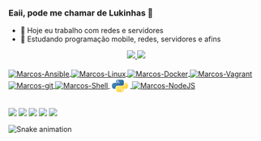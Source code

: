 ### Eaii, pode me chamar de Lukinhas 👋


- 🔭 Hoje eu trabalho com redes e servidores
- 🌱 Estudando programação mobile, redes, servidores e afins

<!-- Div do gitStats e top langs -->
<div align="center">
  <a href="https://github.com/lsouza32">
  <img height="170em" src="https://github-readme-stats.vercel.app/api?username=lsouza32&show_icons=true&theme=dracula&include_all_commits=true&count_private=true"/>
  <img height="170em" src="https://github-readme-stats.vercel.app/api/top-langs/?username=lsouza32&layout=compact&langs_count=7&theme=dracula"/>
</div>

<!-- Img linguagens usadas -->
<div style="display: inline_block"><br>
  <img align="center" alt="Marcos-Ansible" height="30" width="40" src="https://cdn.jsdelivr.net/gh/devicons/devicon/icons/ansible/ansible-original.svg">
  <img align="center" alt="Marcos-Linux" height="30" width="40" src="https://cdn.jsdelivr.net/gh/devicons/devicon/icons/linux/linux-original.svg">
  <img align="center" alt="Marcos-Docker" height="30" width="40" src="https://cdn.jsdelivr.net/gh/devicons/devicon/icons/docker/docker-original.svg">
  <img align="center" alt="Marcos-Vagrant" height="30" width="40" src="https://cdn.jsdelivr.net/gh/devicons/devicon/icons/vagrant/vagrant-original.svg">
  <img align="center" alt="Marcos-git" height="30" width="40" src="https://cdn.jsdelivr.net/gh/devicons/devicon/icons/git/git-original.svg">
  <img align="center" alt="Marcos-Shell" height="30" width="40" src="https://cdn.jsdelivr.net/gh/devicons/devicon/icons/bash/bash-original.svg">
  <img align="center" alt="Marcos-Python" height="30" width="40" src="https://raw.githubusercontent.com/devicons/devicon/master/icons/python/python-original.svg">
  <img align="center" alt="Marcos-NodeJS" height="30" width="40" src="https://cdn.jsdelivr.net/gh/devicons/devicon/icons/nodejs/nodejs-original.svg">
  
  ##
 
 <!-- Links de redirecionamento -->
<div> 
  <a href="https://www.youtube.com/" target="_blank"><img src="https://img.shields.io/badge/YouTube-FF0000?style=for-the-badge&logo=youtube&logoColor=white" target="_blank"></a>
 	<a href="https://www.twitch.tv/" target="_blank"><img src="https://img.shields.io/badge/Twitch-9146FF?style=for-the-badge&logo=twitch&logoColor=white" target="_blank"></a>
 <a href="https://discord.gg/" target="_blank"><img src="https://img.shields.io/badge/Discord-7289DA?style=for-the-badge&logo=discord&logoColor=white" target="_blank"></a> 
  <a href = "mailto:"><img src="https://img.shields.io/badge/-Gmail-D14836?style=for-the-badge&logo=gmail&logoColor=white" target="_blank"></a>
  <a href="https://www.linkedin.com" target="_blank"><img src="https://img.shields.io/badge/-LinkedIn-%230077B5?style=for-the-badge&logo=linkedin&logoColor=white" target="_blank"></a> 
 
  <!-- Cobrinha --> 
  ![Snake animation](https://github.com/mendax-sh/mendax-sh/blob/output/github-contribution-grid-snake.svg)
 
</div>
